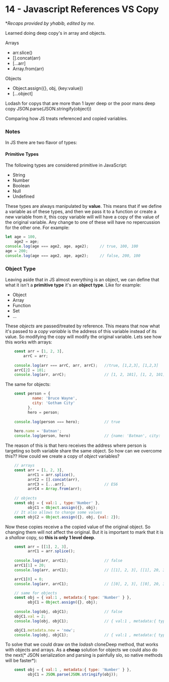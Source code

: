 # 14 - Javascript References VS Copy

**Recaps provided by yhabib, edited by me.*

Learned doing deep copy's in array and objects.

Arrays
- arr.slice()
- [].concat(arr)
- [...arr]
- Array.from(arr)

Objects
- Object.assign({}, obj, {key:value})
- [...object]

Lodash for copys that are more than 1 layer deep
or the poor mans deep copy
JSON.parse(JSON.stringify(object))

Comparing how JS treats referenced and copied variables.

### Notes

In JS there are two flavor of types:

#### Primitive Types

The following types are considered primitive in JavaScript:

* String
* Number
* Boolean
* Null
* Undefined

These types are always manipulated by **value**. This means that if we define a variable as of these types, and then we pass it to a function or create a new variable from it, this copy variable will will have a copy of the value of the original variable. Any change to one of these will have no repercussion for the other one. For example:

```javascript
let age = 100,
    age2 = age;
console.log(age === age2, age, age2);     // true, 100, 100
age = 200;
console.log(age === age2, age, age2);     // false, 200, 100
```

### Object Type

Leaving aside that in JS almost everything is an object, we can define that what it isn't a **primitive type** it's an **object type**. Like for example:


* Object
* Array
* Function
* Set
* ...

These *objects* are passed/treated by reference. This means that now what it's passed to a *copy variable* is the address of this variable instead of its value. So modifying the copy will modify the original variable. Lets see how this works with arrays:

```javascript
    const arr = [1, 2, 3],
        arrC = arr;
    
    console.log(arr === arrC, arr, arrC);   //true, [1,2,3], [1,2,3]
    arrC[2] = 101;
    console.log(arr, arrC);                 // [1, 2, 101], [1, 2, 101]
```


The same for objects:

```javascript
    const person = {
            name: 'Bruce Wayne',
            city: 'Gotham City'
          },
          hero = person;
    
    console.log(person === hero);           // true
    
    hero.name = 'Batman';
    console.log(person, hero)               // {name: 'Batman', city: 'Gotham City'}, {name: 'Batman', city: 'Gotham City'}
```

The reason of this is that hero receives the address where person is targeting so both variable share the same object. So how can we overcome this?? How could we create a copy of *object* variables?

```javascript
    // arrays
    const arr = [1, 2, 3],
          arrC1 = arr.splice(),
          arrC2 = [].concat(arr),
          arrC3 = [...arr],                 // ES6
          arrC4 = Array.from(arr);
    
    // objects
    const obj = { val:1 , type:'Number' },
          objC1 = Object.assign({}, obj);
    // It also allows to change some values
    const objC2 = Object.assign({}, obj, {val: 2});
```

Now these copies receive a the copied value of the original object. So changing them will not affect the original. But it is important to mark that it is a *shallow* copy, so **this is only 1 level deep**.

```javascript
    const arr = [[1], 2, 3],
          arrC1 = arr.splice();
    
    console.log(arr, arrC1);                // false
    arrC1[1] = 20;
    console.log(arr, arrC1);                // [[1], 2, 3], [[1], 20, 3]

    arrC1[0] = 0;
    console.log(arr, arrC1);                // [[0], 2, 3], [[0], 20, 3]

    // same for objects
    const obj = { val:1 , metadata:{ type: 'Number' } },
          objC1 = Object.assign({}, obj);
    
    console.log(obj, objC1);                // false
    objC1.val = 2;
    console.log(obj, objC1);                // { val:1 , metadata:{ type: 'Number' } }, { val:2 , metadata:{ type: 'Number' } }

    objC1.metadata.new = 'new';
    console.log(obj, objC1);                // { val:1 , metadata:{ type: 'Number', new: 'new' } }, { val:2 , metadata:{ type: 'Number', new: 'new' } }
```

To solve that we could draw on the *lodash* cloneDeep method, that works with objects and arrays. As a **cheap** solution for objects we could also do the next(* JSON serialization and parsing is painfully slo, so native methods will be faster*):

```javascript
    const obj = { val:1 , metadata:{ type: 'Number' } },
          objC1 = JSON.parse(JSON.stringify(obj)); 
```